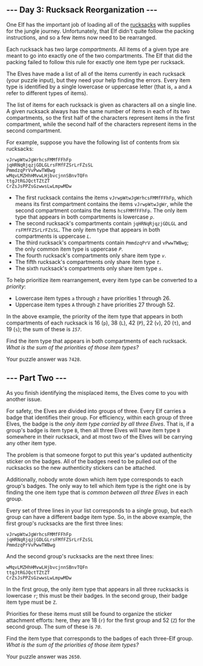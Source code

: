 ## --- Day 3: Rucksack Reorganization ---

One Elf has the important job of loading all of the
[rucksacks](https://en.wikipedia.org/wiki/Rucksack) with supplies for the jungle
journey. Unfortunately, that Elf didn't quite follow the packing instructions,
and so a few items now need to be rearranged.

Each rucksack has two large _compartments_. All items of a given type are meant
to go into exactly one of the two compartments. The Elf that did the packing
failed to follow this rule for exactly one item type per rucksack.

The Elves have made a list of all of the items currently in each rucksack (your
puzzle input), but they need your help finding the errors. Every item type is
identified by a single lowercase or uppercase letter (that is, `a` and `A` refer
to different types of items).

The list of items for each rucksack is given as characters all on a single line.
A given rucksack always has the same number of items in each of its two
compartments, so the first half of the characters represent items in the first
compartment, while the second half of the characters represent items in the
second compartment.

For example, suppose you have the following list of contents from six rucksacks:

    vJrwpWtwJgWrhcsFMMfFFhFp
    jqHRNqRjqzjGDLGLrsFMfFZSrLrFZsSL
    PmmdzqPrVvPwwTWBwg
    wMqvLMZHhHMvwLHjbvcjnnSBnvTQFn
    ttgJtRGJQctTZtZT
    CrZsJsPPZsGzwwsLwLmpwMDw

-   The first rucksack contains the items `vJrwpWtwJgWrhcsFMMfFFhFp`, which
    means its first compartment contains the items `vJrwpWtwJgWr`, while the
    second compartment contains the items `hcsFMMfFFhFp`. The only item type
    that appears in both compartments is lowercase _`p`_.
-   The second rucksack's compartments contain `jqHRNqRjqzjGDLGL` and
    `rsFMfFZSrLrFZsSL`. The only item type that appears in both compartments is
    uppercase _`L`_.
-   The third rucksack's compartments contain `PmmdzqPrV` and `vPwwTWBwg`; the
    only common item type is uppercase _`P`_.
-   The fourth rucksack's compartments only share item type _`v`_.
-   The fifth rucksack's compartments only share item type _`t`_.
-   The sixth rucksack's compartments only share item type _`s`_.

To help prioritize item rearrangement, every item type can be converted to a
_priority_:

-   Lowercase item types `a` through `z` have priorities 1 through 26.
-   Uppercase item types `A` through `Z` have priorities 27 through 52.

In the above example, the priority of the item type that appears in both
compartments of each rucksack is 16 (`p`), 38 (`L`), 42 (`P`), 22 (`v`), 20
(`t`), and 19 (`s`); the sum of these is _`157`_.

Find the item type that appears in both compartments of each rucksack. _What is
the sum of the priorities of those item types?_

Your puzzle answer was `7428`.

## --- Part Two ---

As you finish identifying the misplaced items, the Elves come to you with
another issue.

For safety, the Elves are divided into groups of three. Every Elf carries a
badge that identifies their group. For efficiency, within each group of three
Elves, the badge is the _only item type carried by all three Elves_. That is, if
a group's badge is item type `B`, then all three Elves will have item type `B`
somewhere in their rucksack, and at most two of the Elves will be carrying any
other item type.

The problem is that someone forgot to put this year's updated authenticity
sticker on the badges. All of the badges need to be pulled out of the rucksacks
so the new authenticity stickers can be attached.

Additionally, nobody wrote down which item type corresponds to each group's
badges. The only way to tell which item type is the right one is by finding the
one item type that is _common between all three Elves_ in each group.

Every set of three lines in your list corresponds to a single group, but each
group can have a different badge item type. So, in the above example, the first
group's rucksacks are the first three lines:

    vJrwpWtwJgWrhcsFMMfFFhFp
    jqHRNqRjqzjGDLGLrsFMfFZSrLrFZsSL
    PmmdzqPrVvPwwTWBwg

And the second group's rucksacks are the next three lines:

    wMqvLMZHhHMvwLHjbvcjnnSBnvTQFn
    ttgJtRGJQctTZtZT
    CrZsJsPPZsGzwwsLwLmpwMDw

In the first group, the only item type that appears in all three rucksacks is
lowercase `r`; this must be their badges. In the second group, their badge item
type must be `Z`.

Priorities for these items must still be found to organize the sticker
attachment efforts: here, they are 18 (`r`) for the first group and 52 (`Z`) for
the second group. The sum of these is _`70`_.

Find the item type that corresponds to the badges of each three-Elf group. _What
is the sum of the priorities of those item types?_

Your puzzle answer was `2650`.
